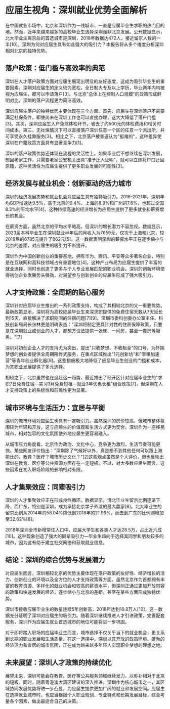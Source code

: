 # 应届生视角：深圳就业优势全面解析

在中国就业市场中，北京和深圳作为一线城市，一直是应届毕业生求职的热门目的地。然而，近年来越来越多的高校毕业生选择深圳而非北京发展。公开数据显示，北大毕业生离京后的首选城市是深圳，2018年数据达472人，接近留京人数的一半[10]。深圳为何对应届生具有如此强大的吸引力？本报告将从多个维度分析深圳相对北京的独特优势。

## 落户政策：低门槛与高效率的典范

深圳在人才落户政策方面对应届生展现出明显的友好态度，这成为吸引毕业生的重要因素。深圳对应届生的定义较为宽松，全日制大专及以上学历，毕业两年内均被视为应届生，都可以申请落户[3]。与北京"总体上在控制人口规模"的政策形成鲜明对比，深圳的落户流程更为简洁高效。

深圳应届生落户的独特优势主要体现在三个方面。首先，应届生在深圳落户不需要满足社保条件，即使尚未在深圳工作也可以直接办理，这大大降低了落户门槛[3]。其次，深圳应届生入户免除体检环节，省去了约500元的体检费用和相关时间成本。第三，无社保情况下可以直接落户深圳任意一个区的任意一个派出所，并可享受永久挂靠服务[3]。相比之下，北京落户被普遍认为"挺难的"，这种差异使深圳在户籍政策方面具有显著竞争力[1]。

深圳的落户政策优势还体现在流程的灵活性上。如果毕业后不想继续在深圳发展，想回老家工作，只需要老家公安机关出具"准予迁入证明"，就可以立即将户口迁回原籍，这种灵活性为应届生提供了更多职业发展的可能性[3]。

## 经济发展与就业机会：创新驱动的活力城市

深圳的经济发展态势和就业机会对应届生具有独特吸引力。2016-2021年，深圳年均GDP增速达9.5%，高于北京的9.4%、上海的8.9%和广州的7.6%，也超过全国8.3%的平均水平[4]。这种持续高速的经济增长为应届生提供了更多就业和薪资增长的机会。

在薪资方面，虽然北京的平均水平略高，但深圳的增长潜力不容忽视。数据显示，2023届本科毕业生在深圳就业半年后的月收入为7659元，仅次于上海和北京，较2019届的6785元提升了862元[5]。这一数据表明深圳的薪资水平正在逐步缩小与北京的差距，对应届生的吸引力不断提升。

深圳作为中国创新创业的重要基地，拥有华为、腾讯、平安等众多著名企业，特别是在互联网和高科技领域占有重要地位[4]。这种产业布局为应届生提供了丰富的就业选择，同时也创造了更多与个人专业发展匹配的职业机会。深圳的创新环境使得初创企业发展势头强劲，对渴望参与创新创业的应届生形成了强大吸引力。

## 人才支持政策：全周期的贴心服务

深圳针对应届毕业生推出的一系列政策支持，构成了其相较北京的又一重要优势。最新政策显示，深圳将为高校应届毕业生来深求职提供的免费住宿天数从7天延长到15天，直接解决了求职期间的住宿问题[7][9]。深圳市委科创委办公室主任、科技创新局局长张林更是明确表态："深圳将制定更具针对性的住房保障政策，只要是在深圳就业或创业的人才，都想方设法提供一张床、一间房，甚至一套房等服务。"[7]

深圳对初创企业人才的支持尤为突出，提出"只收梦想、不收租金"的口号，为怀揣梦想的创业者提供全周期陪伴式服务，在重点区域推出"1元创新坊"和"零租加速营"等青年创业孵化器[9]。这些措施极大地降低了应届毕业生创业的门槛和成本，为其职业发展提供了多元选择。

相较之下，北京虽然也在追赶这一趋势，最近推出了经开区针对应届毕业生的"求职7日免费住宿—实习3月免费短租—就业3年优惠长租"组合政策[7]，但深圳在人才支持政策上的系统性和前瞻性更为显著。

## 城市环境与生活压力：宜居与平衡

深圳的城市环境对应届生也具有一定吸引力。虽然深圳的房价较高，但城市整体氛围较为年轻和开放，这与应届生的价值观和生活方式更为契合。深圳作为一座移民城市，相对包容的文化氛围使外地应届生更容易融入。

从城市压力角度看，北京作为政治、文化中心，竞争更为激烈，生活节奏可能更快。某些网友评价指出："深圳除了气候好以外，真是想不到其他任何可以跟上海能比的，教育？医疗？城市历史文化？"[2]这些观点虽然是个人评价，但也反映出深圳在教育、医疗等公共资源方面存在一定短板。不过，对大多数应届生而言，这些因素在初入职场阶段的影响相对有限。

## 人才集聚效应：同辈吸引力

深圳的人才集聚效应正在形成良性循环。数据显示，清北毕业生留京比例逐渐下降，而广东，特别是深圳，成为承接北京学子外溢的最大赢家[8]。北大毕业生的留京比例从2014年的58.04%降低到2018年的21.99%，而去到广东的比例则增加至32.62%[8]。

2018年深圳全市新增常住人口中，应届大学生和各类人才达28.5万，占比近六成[10]。这种现象创造了强大的同辈吸引力—毕业生趋向于选择其同学和朋友较多的城市，因为这有助于建立社交网络和获取就业信息。

## 结论：深圳的综合优势与发展潜力

对应届生而言，深圳相较北京的优势主要体现在落户政策的友好性、经济增长的活力、创新创业的环境以及全方位的人才支持政策等方面。虽然北京作为首都拥有丰富的教育资源、多样化的就业机会和较高的薪资水平，但深圳正通过更加开放包容的政策和快速发展的经济，逐步缩小与北京的差距，甚至在某些方面形成独特优势。

深圳市接收应届毕业生的数量连续5年创新高，2018年达到10.8万人[10]，这一数据充分证明了深圳对应届生的吸引力。随着深圳继续推进人才引进政策，完善配套服务，深圳作为应届生就业首选城市的地位可能将进一步巩固。

对于即将踏入职场的应届毕业生而言，城市选择不仅关乎当下的就业机会，更关系到长期的职业发展和生活质量。在这一选择中，深圳以其开放的政策环境、蓬勃的经济活力和宜居的城市氛围，正在成为越来越多年轻人实现职业梦想的理想之地。

## 未来展望：深圳人才政策的持续优化

展望未来，深圳可能会在教育、医疗等公共服务领域继续发力，以弥补相对于北京的短板。同时，随着粤港澳大湾区建设的深入推进，深圳作为核心城市之一，其区域协同发展优势将进一步凸显，为应届生提供更加广阔的就业和发展空间。应届生在选择就业城市时，也应当根据个人职业规划、专业特点和长期发展目标，综合考量各个因素，做出最适合自己的决策。